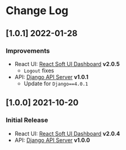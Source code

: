 # Change Log

## [1.0.1] 2022-01-28
### Improvements

- React UI: [React Soft UI Dashboard](https://github.com/app-generator/react-soft-ui-dashboard) **v2.0.5**
  - `Logout` fixes 
- API: [Django API Server](https://github.com/app-generator/api-server-django) **v1.0.1**
  - Update for `Django==4.0.1`

## [1.0.0] 2021-10-20
### Initial Release

- React UI: [React Soft UI Dashboard](https://github.com/app-generator/react-soft-ui-dashboard) **v2.0.4**    
- API: [Django API Server](https://github.com/app-generator/api-server-django) **v1.0.0**

